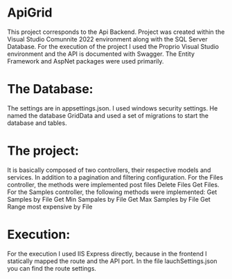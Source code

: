 # ApiGrid

This project corresponds to the Api Backend. Project was created within the Visual Studio Comunnite 2022 environment along with the SQL Server Database.
For the execution of the project I used the Proprio Visual Studio environment and the API is documented with Swagger.
The Entity Framework and AspNet packages were used primarily.

# The Database:
The settings are in appsettings.json. I used windows security settings.
He named the database GridData and used a set of migrations to start the database and tables.

# The project:
It is basically composed of two controllers, their respective models and services. In addition to a pagination and filtering configuration.
For the Files controller, the methods were implemented
post files
Delete Files
Get Files.
For the Samples controller, the following methods were implemented:
Get Samples by File
Get Min Sampales by File
Get Max Samples by File
Get Range most expensive by File

# Execution:
For the execution I used IIS Express directly, because in the frontend I statically mapped the route and the API port.
In the file lauchSettings.json you can find the route settings.